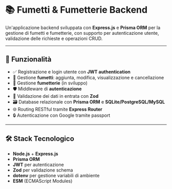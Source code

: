# 📚 Fumetti & Fumetterie Backend

Un'applicazione backend sviluppata con **Express.js** e **Prisma ORM** per la gestione di fumetti e fumetterie, con supporto per autenticazione utente, validazione delle richieste e operazioni CRUD.

---

## 🚀 Funzionalità

- ✅ Registrazione e login utente con **JWT authentication**
- 📖 Gestione **fumetti**: aggiunta, modifica, visualizzazione e cancellazione
- 🏬 Gestione **fumetterie** (in sviluppo)
- 🛡 Middleware di **autenticazione**
- 🧪 Validazione dei dati in entrata con **Zod**
- 🗃 Database relazionale con **Prisma ORM** e **SQLite/PostgreSQL/MySQL**
- 🌐 Routing RESTful tramite **Express Router**
- 🔒 Autenticazione con Google tramite passport

---

## 🛠 Stack Tecnologico

- **Node.js** + **Express.js**
- **Prisma ORM**
- **JWT** per autenticazione
- **Zod** per validazione schema
- **dotenv** per gestione variabili di ambiente
- **ESM** (ECMAScript Modules)
